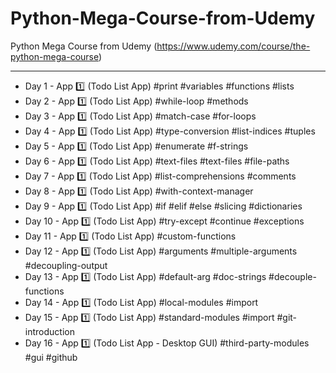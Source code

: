 # Python-Mega-Course-from-Udemy
Python Mega Course from Udemy (https://www.udemy.com/course/the-python-mega-course)
___

- Day 1 - App 1️⃣ (Todo List App)  #print #variables #functions #lists
- Day 2 - App 1️⃣ (Todo List App)  #while-loop #methods
- Day 3 - App 1️⃣ (Todo List App)  #match-case #for-loops
- Day 4 - App 1️⃣ (Todo List App) #type-conversion #list-indices #tuples
- Day 5 - App 1️⃣ (Todo List App) #enumerate #f-strings
- Day 6 - App 1️⃣ (Todo List App) #text-files #text-files #file-paths
- Day 7 - App 1️⃣ (Todo List App) #list-comprehensions #comments
- Day 8 - App 1️⃣ (Todo List App)  #with-context-manager
- Day 9 - App 1️⃣ (Todo List App)  #if #elif #else #slicing #dictionaries
- Day 10 - App 1️⃣ (Todo List App) #try-except #continue #exceptions
- Day 11 - App 1️⃣ (Todo List App) #custom-functions
- Day 12 - App 1️⃣ (Todo List App) #arguments #multiple-arguments #decoupling-output
- Day 13 - App 1️⃣ (Todo List App)  #default-arg #doc-strings #decouple-functions
- Day 14 - App 1️⃣ (Todo List App)  #local-modules #import
- Day 15 - App 1️⃣ (Todo List App) #standard-modules #import #git-introduction
- Day 16 - App 1️⃣ (Todo List App  - Desktop GUI) #third-party-modules #gui #github